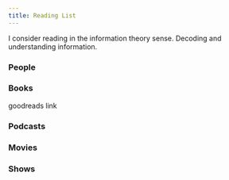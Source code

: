 ```yaml
---
title: Reading List
---
```


I consider reading in the information theory sense. Decoding and understanding information. 

### People 

### Books 
goodreads link 
### Podcasts 

### Movies 

### Shows 




